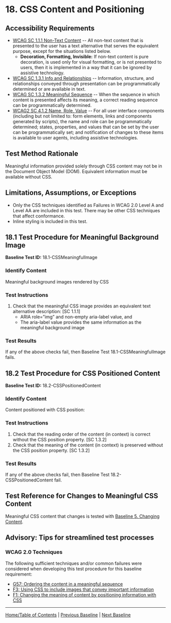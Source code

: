# 18. CSS Content and Positioning

Accessibility Requirements
--------------------------
-   [WCAG SC 1.1.1 Non-Text Content](http://www.w3.org/TR/UNDERSTANDING-WCAG20/text-equiv-all.html) -- All non-text content that is presented to the user has a text alternative that serves the equivalent purpose, except for the situations listed below.
    -   **Decoration, Formatting, Invisible:** If non-text content is pure decoration, is used only for visual formatting, or is not presented to users, then it is implemented in a way that it can be ignored by assistive technology.
-   [WCAG SC 1.3.1 Info and Relationships](http://www.w3.org/TR/UNDERSTANDING-WCAG20/content-structure-separation-programmatic.html) -- Information, structure, and relationships conveyed through presentation can be programmatically determined or are available in text.
-   [WCAG SC 1.3.2 Meaningful Sequence](http://www.w3.org/TR/UNDERSTANDING-WCAG20/content-structure-separation-sequence.html) -- When the sequence in which content is presented affects its meaning, a correct reading sequence can be programmatically determined.
-   [WCAG2 SC 4.1.2 Name, Role, Value](https://www.w3.org/TR/UNDERSTANDING-WCAG20/ensure-compat-rsv.html) -- For all user interface components (including but not limited to: form elements, links and components generated by scripts), the name and role can be programmatically determined; states, properties, and values that can be set by the user can be programmatically set; and notification of changes to these items is available to user agents, including assistive technologies.

Test Method Rationale
---------------------
Meaningful information provided solely through CSS content may not be in the Document Object Model (DOM). Equivalent information must be available without CSS.

Limitations, Assumptions, or Exceptions
---------------------------------------
-   Only the CSS techniques identified as Failures in WCAG 2.0 Level A and Level AA are included in this test. There may be other CSS techniques that affect conformance.
-   Inline styling is included in this test.

18.1 Test Procedure for Meaningful Background Image
------------------------------------------------------------------------
**Baseline Test ID:** 18.1-CSSMeaningfulImage
### Identify Content
Meaningful background images rendered by CSS

### Test Instructions
1.  Check that the meaningful CSS image provides an equivalent text alternative description: [SC 1.1.1]
    - ARIA role=”img” and non-empty aria-label value, and
    - The aria-label value provides the same information as the meaningful background image

### Test Results
If any of the above checks fail, then Baseline Test 18.1-CSSMeaningfulImage fails.

18.2 Test Procedure for CSS Positioned Content
-----------------------------------------------
**Baseline Test ID:** 18.2-CSSPositionedContent
### Identify Content
Content positioned with CSS position:

### Test Instructions
1.  Check that the reading order of the content (in context) is correct without the CSS position property. [SC 1.3.2]
2.  Check that the meaning of the content (in context) is preserved without the CSS position property. [SC 1.3.2]

### Test Results
If any of the above checks fail, then Baseline Test 18.2-CSSPositionedContent fail.

Test Reference for Changes to Meaningful CSS Content
-----------------------------------------------
Meaningful CSS content that changes is tested with [Baseline 5. Changing Content](5Changing.md).

Advisory: Tips for streamlined test processes
---------------------------------------------
### WCAG 2.0 Techniques
The following sufficient techniques and/or common failures were considered when developing this test procedure for this baseline requirement:
-   [G57: Ordering the content in a meaningful sequence](https://www.w3.org/TR/WCAG20-TECHS/G57.html)
-   [F3: Using CSS to include images that convey important information](https://www.w3.org/TR/WCAG20-TECHS/F3.html)
-   [F1: Changing the meaning of content by positioning information with CSS](https://www.w3.org/TR/WCAG20-TECHS/F1.html)

----------------------------------------
[Home/Table of Contents](index.md) | [Previous Baseline](17SyncMedia.md) | [Next Baseline](19Frames.md)
